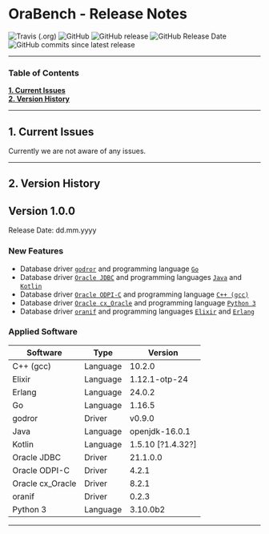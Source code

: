 # OraBench - Release Notes

![Travis (.org)](https://img.shields.io/travis/KonnexionsGmbH/ora_bench.svg?branch=master)
![GitHub](https://img.shields.io/github/license/KonnexionsGmbH/ora_bench.svg)
![GitHub release](https://img.shields.io/github/release/KonnexionsGmbH/ora_bench.svg)
![GitHub Release Date](https://img.shields.io/github/release-date/KonnexionsGmbH/ora_bench.svg)
![GitHub commits since latest release](https://img.shields.io/github/commits-since/KonnexionsGmbH/ora_bench/1.0.0.svg)

----

### Table of Contents

**[1. Current Issues](#current_issues)**<br>
**[2. Version History](#version_history)**<br>

----

## <a name="current_issues"></a> 1. Current Issues

Currently we are not aware of any issues.

----

## <a name="version_history"></a> 2. Version History

## Version 1.0.0

Release Date: dd.mm.yyyy

### New Features

- Database driver [`godror`](https://golangrepo.com/repo/godror-godror-go-database-drivers) and programming language [`Go`](https://golang.org)
- Database driver [`Oracle JDBC`](https://www.oracle.com/database/technologies/appdev/jdbc.html) and programming languages [`Java`](https://openjdk.java.net) and [`Kotlin`](https://kotlinlang.org)
- Database driver [`Oracle ODPI-C`](https://oracle.github.io/odpi) and programming language [`C++ (gcc)`](https://gcc.gnu.org)
- Database driver [`Oracle cx_Oracle`](https://oracle.github.io/python-cx_Oracle) and programming language [`Python 3`](https://www.python.org ) 
- Database driver [`oranif`](https://github.com/KonnexionsGmbH/oranif) and programming languages [`Elixir`](https://elixir-lang.org) and [`Erlang`](https://www.erlang.org) 

### Applied Software

| Software         | Type     | Version           | 
| ---              | ---      | ---               | 
| C++ (gcc)        | Language | 10.2.0            | 
| Elixir           | Language | 1.12.1-otp-24     | 
| Erlang           | Language | 24.0.2            | 
| Go               | Language | 1.16.5            |  
| godror           | Driver   | v0.9.0            |  
| Java             | Language | openjdk-16.0.1    |  
| Kotlin           | Language | 1.5.10 [?1.4.32?] |  
| Oracle JDBC      | Driver   | 21.1.0.0          |  
| Oracle ODPI-C    | Driver   | 4.2.1             |  
| Oracle cx_Oracle | Driver   | 8.2.1             |  
| oranif           | Driver   | 0.2.3             |  
| Python 3         | Language | 3.10.0b2          | 

----------
